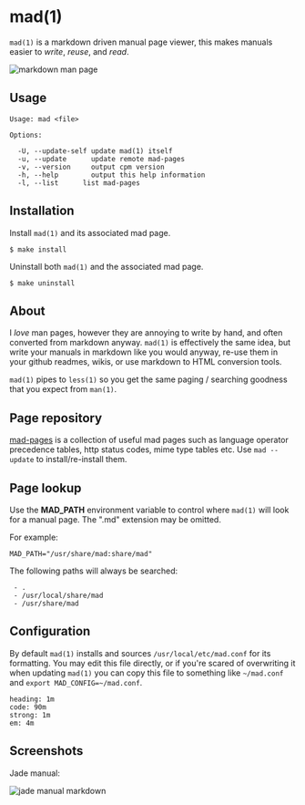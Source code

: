 
# mad(1)

  `mad(1)` is a markdown driven manual page viewer,
  this makes manuals easier to _write_, _reuse_, and
  _read_.

  ![markdown man page](http://f.cl.ly/items/2G271F3c0D3p2i2V3l3k/Screen%20Shot%202012-04-14%20at%2012.44.58%20PM.png)

## Usage

    Usage: mad <file>

    Options:

      -U, --update-self update mad(1) itself
      -u, --update      update remote mad-pages
      -v, --version     output cpm version
      -h, --help        output this help information
      -l, --list      list mad-pages

## Installation

  Install `mad(1)` and its associated mad page.

    $ make install

  Uninstall both `mad(1)` and the associated mad page.

    $ make uninstall

## About

  I _love_ man pages, however they are annoying to write by hand,
  and often converted from markdown anyway. `mad(1)` is effectively
  the same idea, but write your manuals in markdown like you would anyway,
  re-use them in your github readmes, wikis, or use markdown to HTML conversion
  tools.

  `mad(1)` pipes to `less(1)` so you get the same paging / searching
  goodness that you expect from `man(1)`.

## Page repository

  [mad-pages](https://github.com/visionmedia/mad-pages) is a collection of
  useful mad pages such as language operator precedence tables, http status
  codes, mime type tables etc. Use `mad --update` to install/re-install them.

## Page lookup

  Use the __MAD_PATH__ environment variable to control
  where `mad(1)` will look for a manual page.
  The ".md" extension may be omitted.

  For example:
  
    MAD_PATH="/usr/share/mad:share/mad"

  The following paths will always be searched:
  
     - .
     - /usr/local/share/mad
     - /usr/share/mad

## Configuration

  By default `mad(1)` installs and sources `/usr/local/etc/mad.conf` for its formatting. You may edit this file directly, or if you're scared of overwriting it
  when updating `mad(1)` you can copy this file to something like `~/mad.conf` and `export MAD_CONFIG=~/mad.conf`.

```
heading: 1m
code: 90m
strong: 1m
em: 4m
```

## Screenshots

  Jade manual:
  
  ![jade manual markdown](http://f.cl.ly/items/3g1v2W213S2N390B201q/Screen%20Shot%202012-04-14%20at%201.54.35%20PM.png)